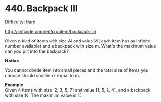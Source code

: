 # 440. Backpack III

Difficulty: Hard

http://lintcode.com/en/problem/backpack-iii/

Given n kind of items with size Ai and value Vi( each item has an infinite number available) and a backpack with size m. What's the maximum value can you put into the backpack?

**Notice**  

You cannot divide item into small pieces and the total size of items you choose should smaller or equal to m.

**Example**  
Given 4 items with size [2, 3, 5, 7] and value [1, 5, 2, 4], and a backpack with size 10. The maximum value is 15.
